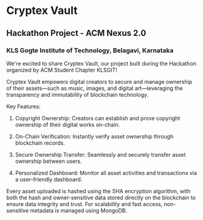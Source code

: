 # Cryptex Vault
## Hackathon Project - ACM Nexus 2.0
### KLS Gogte Institute of Technology, Belagavi, Karnataka
We're excited to share Cryptex Vault, our project built during the Hackathon organized by ACM Student Chapter KLSGIT!

Cryptex Vault empowers digital creators to secure and manage ownership of their assets—such as music, images, and digital art—leveraging the transparency and immutability of blockchain technology.

Key Features:
1) Copyright Ownership: Creators can establish and prove copyright ownership of their digital works on-chain.

2) On-Chain Verification: Instantly verify asset ownership through blockchain records.

3) Secure Ownership Transfer: Seamlessly and securely transfer asset ownership between users.

4) Personalized Dashboard: Monitor all asset activities and transactions via a user-friendly dashboard.

Every asset uploaded is hashed using the SHA encryption algorithm, with both the hash and owner-sensitive data stored directly on the blockchain to ensure data integrity and trust. For scalability and fast access, non-sensitive metadata is managed using MongoDB.
